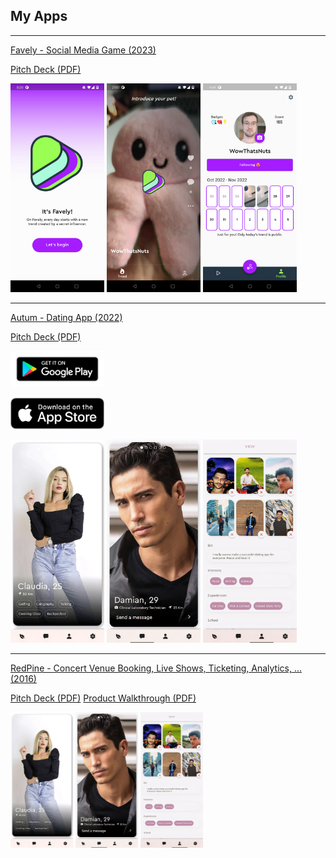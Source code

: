 ## My Apps

---
[Favely - Social Media Game (2023)](/sample_page)

[Pitch Deck (PDF)](/pdf/favely.pdf)
<p float="left">
  <img src="/images/favely_landing.jpg" width="150" />
  <img src="/images/favely_video.jpg" width="150" /> 
  <img src="/images/favely_profile.png" width="150" />
</p>

---
[Autum - Dating App (2022)](/sample_page)

[Pitch Deck (PDF)](/pdf/autum.pdf)
<p float="left">
  
  [<img src="/images/download_android.png" width="150" />](https://play.google.com/store/apps/details?id=com.autum.dating) 
  
  [<img src="/images/download_apple.png" width="150" />](https://apps.apple.com/tc/app/autum/id1599884953)
</p>
<p float="left">
  <img src="/images/autum_deck.png" width="150" />
  <img src="/images/autum_match.png" width="150" /> 
  <img src="/images/autum_profile.png" width="150" />
</p>

---
[RedPine - Concert Venue Booking, Live Shows, Ticketing, Analytics, ... (2016)](/sample_page)

[Pitch Deck (PDF)](/pdf/redpine.pdf)
[Product Walkthrough (PDF)](/pdf/redpine_royal_mountain.pdf)
<p float="left">
  <img src="/images/autum_deck.png" width="100" />
  <img src="/images/autum_match.png" width="100" /> 
  <img src="/images/autum_profile.png" width="100" />
</p>


